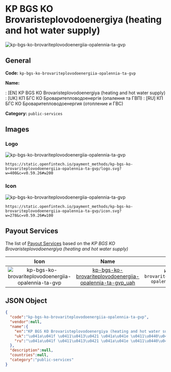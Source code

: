 
# KP BGS KO Brovaristeplovodoenergiya (heating and hot water supply) 
![kp-bgs-ko-brovariteplovodoenergiia-opalennia-ta-gvp](https://static.openfintech.io/payment_methods/kp-bgs-ko-brovariteplovodoenergiia-opalennia-ta-gvp/logo.svg?w=400&c=v0.59.26#w200)  

## General 
**Code:** `kp-bgs-ko-brovariteplovodoenergiia-opalennia-ta-gvp` 
 
**Name:** 
 
:	[EN] KP BGS KO Brovaristeplovodoenergiya (heating and hot water supply) 
:	[UK] КП БГС КО Броваритепловодоенергія (опалення та ГВП) 
:	[RU] КП БГС КО Броваритепловодоенергия (отопление и ГВС) 
 
**Category:** `public-services` 
 

## Images 

### Logo 
![kp-bgs-ko-brovariteplovodoenergiia-opalennia-ta-gvp](https://static.openfintech.io/payment_methods/kp-bgs-ko-brovariteplovodoenergiia-opalennia-ta-gvp/logo.svg?w=400&c=v0.59.26#w200)  

```
https://static.openfintech.io/payment_methods/kp-bgs-ko-brovariteplovodoenergiia-opalennia-ta-gvp/logo.svg?w=400&c=v0.59.26#w200
```  

### Icon 
![kp-bgs-ko-brovariteplovodoenergiia-opalennia-ta-gvp](https://static.openfintech.io/payment_methods/kp-bgs-ko-brovariteplovodoenergiia-opalennia-ta-gvp/icon.svg?w=278&c=v0.59.26#w100)  

```
https://static.openfintech.io/payment_methods/kp-bgs-ko-brovariteplovodoenergiia-opalennia-ta-gvp/icon.svg?w=278&c=v0.59.26#w100
```  

## Payout Services 
 
The list of [Payout Services](/payout-services/) based on the _KP BGS KO Brovaristeplovodoenergiya (heating and hot water supply)_ 

|Icon|Name|Code| 
|:---:|:---:|:---:| 
|![kp-bgs-ko-brovariteplovodoenergiia-opalennia-ta-gvp](https://static.openfintech.io/payout_methods/kp-bgs-ko-brovariteplovodoenergiia-opalennia-ta-gvp/icon.png?w=278&c=v0.59.26#w40) |[kp-bgs-ko-brovariteplovodoenergiia-opalennia-ta-gvp_uah](/payout-services/kp-bgs-ko-brovariteplovodoenergiia-opalennia-ta-gvp_uah/)|`kp-bgs-ko-brovariteplovodoenergiia-opalennia-ta-gvp_uah`| 
 

## JSON Object 

```json
{
  "code":"kp-bgs-ko-brovariteplovodoenergiia-opalennia-ta-gvp",
  "vendor":null,
  "name":{
    "en":"KP BGS KO Brovaristeplovodoenergiya (heating and hot water supply)",
    "uk":"\u041a\u041f \u0411\u0413\u0421 \u041a\u041e \u0411\u0440\u043e\u0432\u0430\u0440\u0438\u0442\u0435\u043f\u043b\u043e\u0432\u043e\u0434\u043e\u0435\u043d\u0435\u0440\u0433\u0456\u044f (\u043e\u043f\u0430\u043b\u0435\u043d\u043d\u044f \u0442\u0430 \u0413\u0412\u041f)",
    "ru":"\u041a\u041f \u0411\u0413\u0421 \u041a\u041e \u0411\u0440\u043e\u0432\u0430\u0440\u0438\u0442\u0435\u043f\u043b\u043e\u0432\u043e\u0434\u043e\u0435\u043d\u0435\u0440\u0433\u0438\u044f (\u043e\u0442\u043e\u043f\u043b\u0435\u043d\u0438\u0435 \u0438 \u0413\u0412\u0421)"
  },
  "description":null,
  "countries":null,
  "category":"public-services"
}
```  
